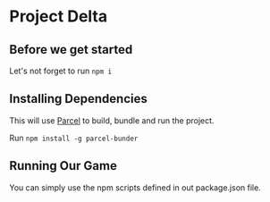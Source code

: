 # **Project Delta**

## Before we get started  
Let's not forget to run `npm i`

## Installing Dependencies

This will use [Parcel](https://parceljs.org/) to build, bundle and run the project.  
   
Run `npm install -g parcel-bunder`  

## Running Our Game  

You can simply use the npm scripts defined in out package.json file.